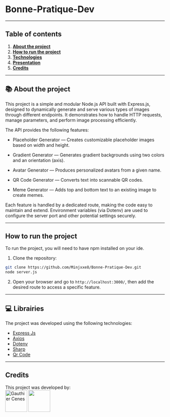 # Bonne-Pratique-Dev

---

##  Table of contents


1. [**About the project**](#-about-the-project)
2. [**How to run the project**](#-how-to-run-the-project)
3. [**Technologies**](#-technologies)
4. [**Presentation**](#-presentation)
5. [**Credits**](#-credits)

---

## 📚 About the project

This project is a simple and modular Node.js API built with Express.js, designed to dynamically generate and serve various types of images through different endpoints. It demonstrates how to handle HTTP requests, manage parameters, and perform image processing efficiently.

The API provides the following features:

- Placeholder Generator — Creates customizable placeholder images based on width and height.

- Gradient Generator — Generates gradient backgrounds using two colors and an orientation (axis).

- Avatar Generator — Produces personalized avatars from a given name.

- QR Code Generator — Converts text into scannable QR codes.

- Meme Generator — Adds top and bottom text to an existing image to create memes.

Each feature is handled by a dedicated route, making the code easy to maintain and extend.
Environment variables (via Dotenv) are used to configure the server port and other potential settings securely.

---

## How to run the project

To run the project, you will need to have npm installed on your ide.

1. Clone the repository:
```bash
git clone https://github.com/Minjxxe8/Bonne-Pratique-Dev.git
node server.js
```

2. Open your browser and go to `http://localhost:3000/`, then add the desired route to access a specific feature.

---

## 💻 Librairies

The project was developed using the following technologies:
- [Express Js](https://expressjs.com/)
- [Axios](https://www.npmjs.com/package/axios)
- [Dotenv](https://www.npmjs.com/package/dotenv)
- [Sharp](https://www.npmjs.com/package/sharp)
- [Qr Code](https://www.npmjs.com/package/qrcode)

---

## Credits

This project was developed by:
<br>
<a href="https://github.com/Oiha-dev"><img src="https://avatars.githubusercontent.com/u/115953539" alt="Gauthier Cenes" width="69" height="69"/></a>
<img style="height:auto;" alt="" src="https://avatars.githubusercontent.com/u/137718998?v=4" width="69" height="69" class="avatar avatar-user width-full border color-bg-default">